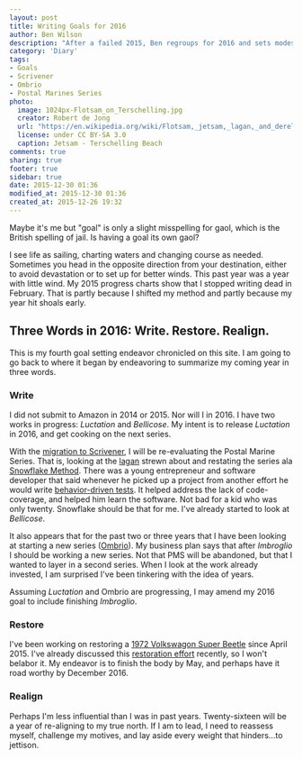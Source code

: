 ```yaml
---
layout: post
title: Writing Goals for 2016
author: Ben Wilson
description: "After a failed 2015, Ben regroups for 2016 and sets modest goals for the coming year."
category: 'Diary'
tags: 
- Goals
- Scrivener
- Ombrio
- Postal Marines Series
photo:
  image: 1024px-Flotsam_on_Terschelling.jpg
  creator: Robert de Jong
  url: "https://en.wikipedia.org/wiki/Flotsam,_jetsam,_lagan,_and_derelict#/media/File:Flotsam_on_Terschelling.JPG"
  license: under CC BY-SA 3.0
  caption: Jetsam - Terschelling Beach
comments: true
sharing: true
footer: true
sidebar: true
date: 2015-12-30 01:36
modified_at: 2015-12-30 01:36
created_at: 2015-12-26 19:32
---
```


Maybe it's me but "goal" is only a slight misspelling for gaol, which is the British spelling of jail. Is having a goal its own gaol?

I see life as sailing, charting waters and changing course as needed. Sometimes you head in the opposite direction from your destination, either to avoid devastation or to set up for better winds. This past year was a year with little wind. My 2015 progress charts show that I stopped writing dead in February. That is partly because I shifted my method and partly because my year hit shoals early.

<!-- more -->

## Three Words in 2016: Write. Restore. Realign.

This is my fourth goal setting endeavor chronicled on this site. I am going to go back to where it began by endeavoring to summarize my coming year in three words.

### Write

I did not submit to Amazon in 2014 or 2015. Nor will I in 2016. I have two works in progress: *Luctation* and *Bellicose*. My intent is to release *Luctation* in 2016, and get cooking on the next series.

With the [migration to Scrivener](/diary/going-back-to-scrivener/), I will be re-evaluating the Postal Marine Series. That is, looking at the [lagan](https://en.wikipedia.org/wiki/Flotsam,_jetsam,_lagan,_and_derelict) strewn about and restating the series ala [Snowflake Method](/w/writing-tools/snowflake-method/). There was a young entrepreneur and software developer that said whenever he picked up a project from another effort he would write [behavior-driven tests](https://en.wikipedia.org/wiki/Behavior-driven_development). It helped address the lack of code-coverage, and helped him learn the software. Not bad for a kid who was only twenty. Snowflake should be that for me. I've already started to look at *Bellicose*.

It also appears that for the past two or three years that I have been looking at starting a new series ([Ombrio](http://www.dausha.net/tags/#Ombrio)). My business plan says that after *Imbroglio* I should be working a new series. Not that PMS will be abandoned, but that I wanted to layer in a second series. When I look at the work already invested, I am surprised I've been tinkering with the idea of years.

Assuming *Luctation* and Ombrio are progressing, I may amend my 2016 goal to include finishing *Imbroglio*.

### Restore

I've been working on restoring a [1972 Volkswagon Super Beetle](/categories/#vw+beetle-ref) since April 2015. I've already discussed this [restoration effort](/vw%20beetle/ending-the-year-with-a-beetle/) recently, so I won't belabor it. My endeavor is to finish the body by May, and perhaps have it road worthy by December 2016.

### Realign

Perhaps I'm less influential than I was in past years. Twenty-sixteen will be a year of re-aligning to my true north. If I am to lead, I need to reassess myself, challenge my motives, and lay aside every weight that hinders...to jettison.